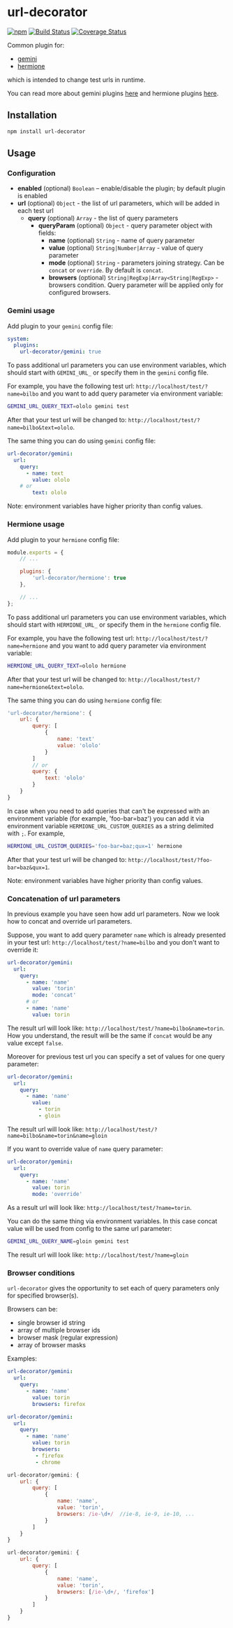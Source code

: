 # url-decorator

[![npm](https://img.shields.io/npm/v/url-decorator.svg?maxAge=2592000)](https://www.npmjs.com/package/url-decorator)
[![Build Status](https://travis-ci.org/gemini-testing/url-decorator.svg?branch=master)](https://travis-ci.org/gemini-testing/url-decorator)
[![Coverage Status](https://img.shields.io/coveralls/gemini-testing/url-decorator.svg?style=flat)](https://coveralls.io/r/gemini-testing/url-decorator?branch=master)

Common plugin for:

* [gemini](https://github.com/gemini-testing/gemini)
* [hermione](https://github.com/gemini-testing/hermione)

which is intended to change test urls in runtime.

You can read more about gemini plugins [here](https://github.com/gemini-testing/gemini/blob/master/doc/plugins.md)
and hermione plugins [here](https://github.com/gemini-testing/hermione#plugins).

## Installation

```bash
npm install url-decorator
```

## Usage

### Configuration

* **enabled** (optional) `Boolean` – enable/disable the plugin; by default plugin is enabled
* **url** (optional) `Object` - the list of url parameters, which will be added in each test url
    * **query** (optional) `Array` - the list of query parameters
        * **queryParam** (optional) `Object` - query parameter object with fields:
            * **name** (optional) `String` - name of query parameter
            * **value** (optional) `String|Number|Array` - value of query parameter
            * **mode** (optional) `String` - parameters joining strategy. Can be `concat` or `override`. By default is `concat`.
            * **browsers** (optional) `String|RegExp|Array<String|RegExp>` - browsers condition. Query parameter
will be applied only for configured browsers.

### Gemini usage

Add plugin to your `gemini` config file:

```yaml
system:
  plugins:
    url-decorator/gemini: true
```

To pass additional url parameters you can use environment variables, which should start with `GEMINI_URL_` or specify them in the `gemini` config file.

For example, you have the following test url: `http://localhost/test/?name=bilbo` and you want to add query parameter via environment variable:

```bash
GEMINI_URL_QUERY_TEXT=ololo gemini test
```

After that your test url will be changed to: `http://localhost/test/?name=bilbo&text=ololo`.

The same thing you can do using `gemini` config file:

```yaml
url-decorator/gemini:
  url:
    query:
      - name: text
        value: ololo
    # or
        text: ololo
```

Note: environment variables have higher priority than config values.

### Hermione usage

Add plugin to your `hermione` config file:

```js
module.exports = {
    // ...

    plugins: {
        'url-decorator/hermione': true
    },

    // ...
};
```

To pass additional url parameters you can use environment variables, which should start with `HERMIONE_URL_` or specify them in the `hermione` config file.

For example, you have the following test url: `http://localhost/test/?name=hermione` and you want to add query parameter via environment variable:

```bash
HERMIONE_URL_QUERY_TEXT=ololo hermione
```

After that your test url will be changed to: `http://localhost/test/?name=hermione&text=ololo`.

The same thing you can do using `hermione` config file:

```js
'url-decorator/hermione': {
    url: {
        query: [
            {
                name: 'text'
                value: 'ololo'
            }
        ]
        // or
        query: {
            text: 'ololo'
        }
    }
}
```

In case when you need to add queries that can't be expressed with an environment variable (for example, 'foo-bar=baz') you can add it via environment variable `HERMIONE_URL_CUSTOM_QUERIES` as a string delimited with `;`. For example,

```bash
HERMIONE_URL_CUSTOM_QUERIES='foo-bar=baz;qux=1' hermione
```

After that your test url will be changed to: `http://localhost/test/?foo-bar=baz&qux=1`.

Note: environment variables have higher priority than config values.

### Concatenation of url parameters

In previous example you have seen how add url parameters. Now we look how to concat and override url parameters.

Suppose, you want to add query parameter `name` which is already presented in your test url: `http://localhost/test/?name=bilbo` and you don't want to override it:

```yaml
url-decorator/gemini:
  url:
    query:
      - name: 'name'
        value: 'torin'
        mode: 'concat'
      # or
      - name: 'name'
        value: torin

```

The result url will look like: `http://localhost/test/?name=bilbo&name=torin`. How you understand, the result will be the same if `concat` would be any value except `false`.

Moreover for previous test url you can specify a set of values for one query parameter:

```yaml
url-decorator/gemini:
  url:
    query:
      - name: 'name'
        value:
          - torin
          - gloin
```

The result url will look like: `http://localhost/test/?name=bilbo&name=torin&name=gloin`

If you want to override value of `name` query parameter:

```yaml
url-decorator/gemini:
  url:
    query:
      - name: 'name'
        value: torin
        mode: 'override'
```

As a result url will look like: `http://localhost/test/?name=torin`.

You can do the same thing via environment variables. In this case concat value will be used from config to the same url parameter:

```bash
GEMINI_URL_QUERY_NAME=gloin gemini test
```

The result url will look like: `http://localhost/test/?name=gloin`

### Browser conditions

`url-decorator` gives the opportunity to set each of query parameters only for
specified browser(s).

Browsers can be:

* single browser id string
* array of multiple browser ids
* browser mask (regular expression)
* array of browser masks

Examples:

```yaml
url-decorator/gemini:
  url:
    query:
      - name: 'name'
        value: torin
        browsers: firefox
```

```yaml
url-decorator/gemini:
  url:
    query:
      - name: 'name'
        value: torin
        browsers:
         - firefox
         - chrome
```

```js
url-decorator/gemini: {
    url: {
        query: [
            {
                name: 'name',
                value: 'torin',
                browsers: /ie-\d+/  //ie-8, ie-9, ie-10, ...
            }
        ]
    }
}
```

```js
url-decorator/gemini: {
    url: {
        query: [
            {
                name: 'name',
                value: 'torin',
                browsers: [/ie-\d+/, 'firefox']
            }
        ]
    }
}
```
